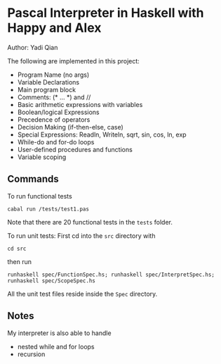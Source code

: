 # Pascal Interpreter in Haskell with Happy and Alex

Author: Yadi Qian

The following are implemented in this project:

* Program Name (no args)
* Variable Declarations
* Main program block
* Comments: (* ... *) and //
* Basic arithmetic expressions with variables
* Boolean/logical Expressions
* Precedence of operators
* Decision Making (if-then-else, case)
* Special Expressions: Readln, Writeln, sqrt, sin, cos, ln, exp
* While-do and for-do loops
* User-defined procedures and functions
* Variable scoping

## Commands
To run functional tests
```
cabal run /tests/test1.pas
```
Note that there are 20 functional tests in the ```tests``` folder.

To run unit tests:
First cd into the ```src``` directory with 
```
cd src
```
then run
```
runhaskell spec/FunctionSpec.hs; runhaskell spec/InterpretSpec.hs; runhaskell spec/ScopeSpec.hs
```
All the unit test files reside inside the ```Spec``` directory.

## Notes
My interpreter is also able to handle
* nested while and for loops
* recursion
